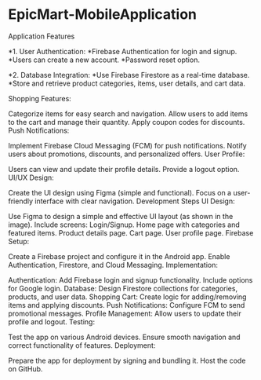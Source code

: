 # EpicMart-MobileApplication

Application Features

*1. User Authentication:
  *Firebase Authentication for login and signup.
  *Users can create a new account.
  *Password reset option.

*2. Database Integration:
  *Use Firebase Firestore as a real-time database.
  *Store and retrieve product categories, items, user details, and cart data.

Shopping Features:

Categorize items for easy search and navigation.
Allow users to add items to the cart and manage their quantity.
Apply coupon codes for discounts.
Push Notifications:

Implement Firebase Cloud Messaging (FCM) for push notifications.
Notify users about promotions, discounts, and personalized offers.
User Profile:

Users can view and update their profile details.
Provide a logout option.
UI/UX Design:

Create the UI design using Figma (simple and functional).
Focus on a user-friendly interface with clear navigation.
Development Steps
UI Design:

Use Figma to design a simple and effective UI layout (as shown in the image).
Include screens:
Login/Signup.
Home page with categories and featured items.
Product details page.
Cart page.
User profile page.
Firebase Setup:

Create a Firebase project and configure it in the Android app.
Enable Authentication, Firestore, and Cloud Messaging.
Implementation:

Authentication:
Add Firebase login and signup functionality.
Include options for Google login.
Database:
Design Firestore collections for categories, products, and user data.
Shopping Cart:
Create logic for adding/removing items and applying discounts.
Push Notifications:
Configure FCM to send promotional messages.
Profile Management:
Allow users to update their profile and logout.
Testing:

Test the app on various Android devices.
Ensure smooth navigation and correct functionality of features.
Deployment:

Prepare the app for deployment by signing and bundling it.
Host the code on GitHub.
